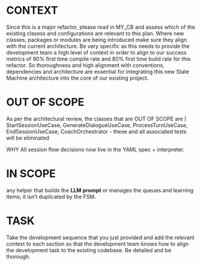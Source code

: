 # CONTEXT
Since this is a major refactor, please read in MY_CB and assess which of the existing clasess and configurations are relevant to this plan. Where new classes, packages or modules are being introduced make sure they align with the current architecture. Be very specific as this needs to provide the development team a high level of context in order to align to our success metrics of 90% first time compile rate and 80% first time build rate for this refactor. So thoroughness and high alignment with conventions, dependencies and architecture are essential for integrating this new State Machine architecture into the core of our existing project. 

# OUT OF SCOPE 
As per the architectural review, the classes that are OUT OF SCOPE are | StartSessionUseCase, GenerateDialogueUseCase, ProcessTurnUseCase, EndSessionUseCase, CoachOrchestrator - these and all associated tests will be eliminated

WHY
All session flow decisions now live in the YAML spec + interpreter.

# IN SCOPE
any helper that builds the **LLM prompt** or manages the queues and learning items; it isn’t duplicated by the FSM. 

# TASK 
Take the development sequence that you just provided and add the relevant context to each section so that the development team knows how to align the development task to the existing codebase. Be detailed and be thorough. 